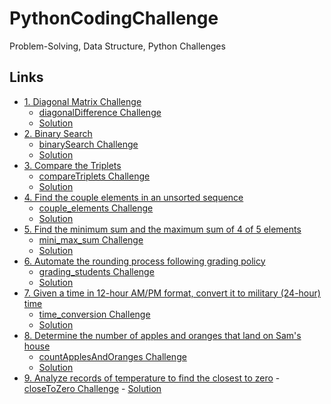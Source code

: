 # PythonCodingChallenge

Problem-Solving, Data Structure, Python Challenges

## Links

<!-- TOC -->

- [1. Diagonal Matrix Challenge]()
  - [diagonalDifference Challenge](https://www.hackerrank.com/challenges/diagonal-difference/problem)
  - [Solution](diagonalDifference.py)
    <!-- /TOC -->
    <!-- TOC -->
- [2. Binary Search]()
  - [binarySearch Challenge](https://www.interviewbit.com/courses/programming/topics/binary-search/)
  - [Solution](binarySearch.py)
    <!-- /TOC -->
    <!-- TOC -->
- [3. Compare the Triplets]()
  - [compareTriplets Challenge](https://www.hackerrank.com/challenges/compare-the-triplets/problem?h_r=profile)
  - [Solution](compareTriplets.py)
    <!-- /TOC -->
    <!-- TOC -->
- [4. Find the couple elements in an unsorted sequence]()
  - [couple_elements Challenge](https://twitter.com/darajischool/status/1446452504355557377)
  - [Solution](couple_elements.py)
    <!-- /TOC -->
    <!-- TOC -->
- [5. Find the minimum sum and the maximum sum of 4 of 5 elements ]()
  - [mini_max_sum Challenge](https://www.hackerrank.com/challenges/mini-max-sum/problem)
  - [Solution](mini_max_sum.py)
    <!-- /TOC -->
    <!-- TOC -->
- [6. Automate the rounding process following grading policy]()
  - [grading_students Challenge](https://www.hackerrank.com/challenges/grading/problem)
  - [Solution](grading_students.py)
    <!-- /TOC -->
    <!-- TOC -->
- [7. Given a time in 12-hour AM/PM format, convert it to military (24-hour) time]()
  - [time_conversion Challenge](https://www.hackerrank.com/challenges/time-conversion/problem)
  - [Solution](time_conversion.py)
    <!-- /TOC -->
    <!-- TOC -->
- [8. Determine the number of apples and oranges that land on Sam's house]()
  - [countApplesAndOranges Challenge](https://www.hackerrank.com/challenges/apple-and-orange/problem)
  - [Solution](countApplesAndOranges.py)
    <!-- /TOC -->
    <!-- TOC -->
- [9. Analyze records of temperature to find the closest to zero]() - [closeToZero Challenge](https://www.codingame.com/ide/puzzle/temperatures) - [Solution](closeToZero.py)
<!-- /TOC -->
